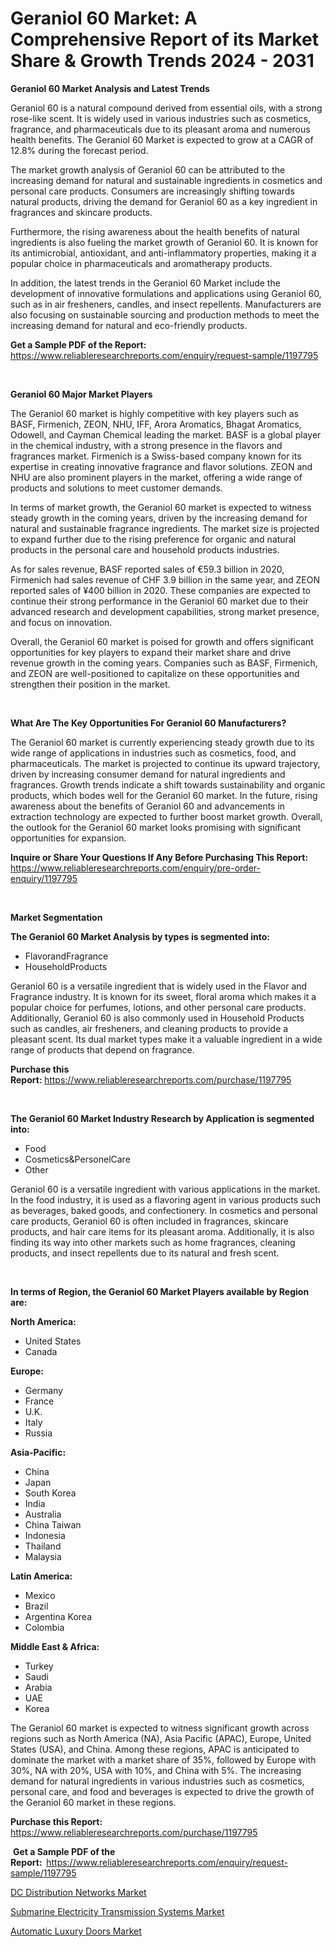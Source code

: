 <p><h1>Geraniol 60 Market: A Comprehensive Report of its Market Share & Growth Trends 2024 - 2031</h1></p><p><strong>Geraniol 60 Market Analysis and Latest Trends</strong></p>
<p><p>Geraniol 60 is a natural compound derived from essential oils, with a strong rose-like scent. It is widely used in various industries such as cosmetics, fragrance, and pharmaceuticals due to its pleasant aroma and numerous health benefits. The Geraniol 60 Market is expected to grow at a CAGR of 12.8% during the forecast period.</p><p>The market growth analysis of Geraniol 60 can be attributed to the increasing demand for natural and sustainable ingredients in cosmetics and personal care products. Consumers are increasingly shifting towards natural products, driving the demand for Geraniol 60 as a key ingredient in fragrances and skincare products.</p><p>Furthermore, the rising awareness about the health benefits of natural ingredients is also fueling the market growth of Geraniol 60. It is known for its antimicrobial, antioxidant, and anti-inflammatory properties, making it a popular choice in pharmaceuticals and aromatherapy products.</p><p>In addition, the latest trends in the Geraniol 60 Market include the development of innovative formulations and applications using Geraniol 60, such as in air fresheners, candles, and insect repellents. Manufacturers are also focusing on sustainable sourcing and production methods to meet the increasing demand for natural and eco-friendly products.</p></p>
<p><strong>Get a Sample PDF of the Report:&nbsp;</strong> <a href="https://www.reliableresearchreports.com/enquiry/request-sample/1197795">https://www.reliableresearchreports.com/enquiry/request-sample/1197795</a></p>
<p>&nbsp;</p>
<p><strong>Geraniol 60 Major Market Players</strong></p>
<p><p>The Geraniol 60 market is highly competitive with key players such as BASF, Firmenich, ZEON, NHU, IFF, Arora Aromatics, Bhagat Aromatics, Odowell, and Cayman Chemical leading the market. BASF is a global player in the chemical industry, with a strong presence in the flavors and fragrances market. Firmenich is a Swiss-based company known for its expertise in creating innovative fragrance and flavor solutions. ZEON and NHU are also prominent players in the market, offering a wide range of products and solutions to meet customer demands.</p><p>In terms of market growth, the Geraniol 60 market is expected to witness steady growth in the coming years, driven by the increasing demand for natural and sustainable fragrance ingredients. The market size is projected to expand further due to the rising preference for organic and natural products in the personal care and household products industries.</p><p>As for sales revenue, BASF reported sales of €59.3 billion in 2020, Firmenich had sales revenue of CHF 3.9 billion in the same year, and ZEON reported sales of ¥400 billion in 2020. These companies are expected to continue their strong performance in the Geraniol 60 market due to their advanced research and development capabilities, strong market presence, and focus on innovation.</p><p>Overall, the Geraniol 60 market is poised for growth and offers significant opportunities for key players to expand their market share and drive revenue growth in the coming years. Companies such as BASF, Firmenich, and ZEON are well-positioned to capitalize on these opportunities and strengthen their position in the market.</p></p>
<p>&nbsp;</p>
<p><strong>What Are The Key Opportunities For Geraniol 60 Manufacturers?</strong></p>
<p><p>The Geraniol 60 market is currently experiencing steady growth due to its wide range of applications in industries such as cosmetics, food, and pharmaceuticals. The market is projected to continue its upward trajectory, driven by increasing consumer demand for natural ingredients and fragrances. Growth trends indicate a shift towards sustainability and organic products, which bodes well for the Geraniol 60 market. In the future, rising awareness about the benefits of Geraniol 60 and advancements in extraction technology are expected to further boost market growth. Overall, the outlook for the Geraniol 60 market looks promising with significant opportunities for expansion.</p></p>
<p><strong>Inquire or Share Your Questions If Any Before Purchasing This Report:</strong> <a href="https://www.reliableresearchreports.com/enquiry/pre-order-enquiry/1197795">https://www.reliableresearchreports.com/enquiry/pre-order-enquiry/1197795</a></p>
<p>&nbsp;</p>
<p><strong>Market Segmentation</strong></p>
<p><strong>The Geraniol 60 Market Analysis by types is segmented into:</strong></p>
<p><ul><li>FlavorandFragrance</li><li>HouseholdProducts</li></ul></p>
<p><p>Geraniol 60 is a versatile ingredient that is widely used in the Flavor and Fragrance industry. It is known for its sweet, floral aroma which makes it a popular choice for perfumes, lotions, and other personal care products. Additionally, Geraniol 60 is also commonly used in Household Products such as candles, air fresheners, and cleaning products to provide a pleasant scent. Its dual market types make it a valuable ingredient in a wide range of products that depend on fragrance.</p></p>
<p><strong>Purchase this Report:&nbsp;</strong><a href="https://www.reliableresearchreports.com/purchase/1197795">https://www.reliableresearchreports.com/purchase/1197795</a></p>
<p>&nbsp;</p>
<p><strong>The Geraniol 60 Market Industry Research by Application is segmented into:</strong></p>
<p><ul><li>Food</li><li>Cosmetics&PersonelCare</li><li>Other</li></ul></p>
<p><p>Geraniol 60 is a versatile ingredient with various applications in the market. In the food industry, it is used as a flavoring agent in various products such as beverages, baked goods, and confectionery. In cosmetics and personal care products, Geraniol 60 is often included in fragrances, skincare products, and hair care items for its pleasant aroma. Additionally, it is also finding its way into other markets such as home fragrances, cleaning products, and insect repellents due to its natural and fresh scent.</p></p>
<p>&nbsp;</p>
<p><strong>In terms of Region, the Geraniol 60 Market Players available by Region are:</strong></p>
<p>
    <p> <strong> North America: </strong>
        <ul>
            <li>United States</li>
            <li>Canada</li>
        </ul>
        </p> 
    <p> <strong> Europe: </strong>
        <ul>
            <li>Germany</li>
            <li>France</li>
            <li>U.K.</li>
            <li>Italy</li>
            <li>Russia</li>
        </ul>
        </p> 
    <p> <strong> Asia-Pacific: </strong>
        <ul>
            <li>China</li>
            <li>Japan</li>
            <li>South Korea</li>
            <li>India</li>
            <li>Australia</li>
            <li>China Taiwan</li>
            <li>Indonesia</li>
            <li>Thailand</li>
            <li>Malaysia</li>
        </ul>
        </p> 
    <p> <strong> Latin America: </strong>
        <ul>
            <li>Mexico</li>
            <li>Brazil</li>
            <li>Argentina Korea</li>
            <li>Colombia</li>
        </ul>
        </p> 
    <p> <strong> Middle East & Africa: </strong>
        <ul>
            <li>Turkey</li>
            <li>Saudi</li>
            <li>Arabia</li>
            <li>UAE</li>
            <li>Korea</li>
        </ul>
    </p>
    </p>
<p><p>The Geraniol 60 market is expected to witness significant growth across regions such as North America (NA), Asia Pacific (APAC), Europe, United States (USA), and China. Among these regions, APAC is anticipated to dominate the market with a market share of 35%, followed by Europe with 30%, NA with 20%, USA with 10%, and China with 5%. The increasing demand for natural ingredients in various industries such as cosmetics, personal care, and food and beverages is expected to drive the growth of the Geraniol 60 market in these regions.</p></p>
<p><strong>Purchase this Report: </strong><a href="https://www.reliableresearchreports.com/purchase/1197795">https://www.reliableresearchreports.com/purchase/1197795</a></p>
<p>&nbsp;<strong>Get a Sample PDF of the Report:&nbsp;&nbsp;</strong><a href="https://www.reliableresearchreports.com/enquiry/request-sample/1197795">https://www.reliableresearchreports.com/enquiry/request-sample/1197795</a></p>
<p><strong></strong></p>
<p><p><a href="https://view.publitas.com/reportprime-1/dc-distribution-networks-market-provides-a-comprehensive-analysis-including-a-macro-overview-of-the-market-as-well-as-micro-details-such-as-market-size-and-competitive-landscape/">DC Distribution Networks Market</a></p><p><a href="https://view.publitas.com/reportprime-1/submarine-electricity-transmission-systems-market-research-report-unlocks-analysis-on-the-market-financial-status-market-size-and-market-revenue-upto-2031/">Submarine Electricity Transmission Systems Market</a></p><p><a href="https://view.publitas.com/reportprime-1/global-automatic-luxury-doors-market-size-and-market-trends-insights-and-projections-from-2023-to-2030/">Automatic Luxury Doors Market</a></p></p>